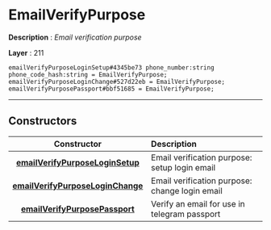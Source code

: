 # EmailVerifyPurpose

**Description** : *Email verification purpose*

**Layer** : 211

```tl
emailVerifyPurposeLoginSetup#4345be73 phone_number:string phone_code_hash:string = EmailVerifyPurpose;
emailVerifyPurposeLoginChange#527d22eb = EmailVerifyPurpose;
emailVerifyPurposePassport#bbf51685 = EmailVerifyPurpose;
```

---

## Constructors

| Constructor | Description |
| :---: | :--- |
| [**emailVerifyPurposeLoginSetup**](constructor/emailVerifyPurposeLoginSetup) | Email verification purpose: setup login email |
| [**emailVerifyPurposeLoginChange**](constructor/emailVerifyPurposeLoginChange) | Email verification purpose: change login email |
| [**emailVerifyPurposePassport**](constructor/emailVerifyPurposePassport) | Verify an email for use in telegram passport |